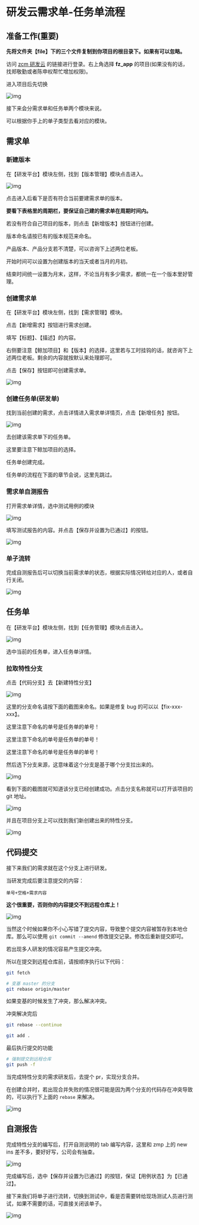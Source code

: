 # 研发云需求单-任务单流程

## 准备工作(重要)

**先将文件夹【file】下的三个文件复制到你项目的根目录下。如果有可以忽略。**

访问 [zcm 研发云](https://dev.iwhalecloud.com/portal/main.html?portalId=3&projectId=562574) 的链接进行登录。右上角选择 **fz_app** 的项目(如果没有的话，找郑敬勤或者陈申权帮忙增加权限)。

进入项目后先切换

![img](./img/z1.jpg)

接下来会分需求单和任务单两个模块来说。

可以根据你手上的单子类型去看对应的模块。

## 需求单

### 新建版本

在【研发平台】模块左侧，找到【版本管理】模块点击进入。

![img](./img/z2.jpg)

点击进入后看下是否有符合当前要建需求单的版本。

**要看下表格里的周期栏，要保证自己建的需求单在周期时间内。**

若没有符合自己项目的版本，则点击【新增版本】按钮进行创建。

版本命名请按已有的版本规范来命名。

产品版本、产品分支若不清楚，可以咨询下上述两位老板。

开始时间可以设置为创建版本的当天或者当月的月初。

结束时间统一设置为月末，这样，不论当月有多少需求，都统一在一个版本里好管理。

### 创建需求单

在【研发平台】模块左侧，找到【需求管理】模块。

点击【新增需求】按钮进行需求创建。

填写【标题】、【描述】的内容。

右侧要注意【鲸加项目】和【版本】的选择，这里若与工时挂钩的话，就咨询下上述两位老板。剩余的内容就按默认来处理即可。

点击【保存】按钮即可创建需求单。

![img](./img/z3.jpg)

### 创建任务单(研发单)

找到当前创建的需求，点击详情进入需求单详情页，点击【新增任务】按钮。

![img](./img/z4.jpg)

去创建该需求单下的任务单。

这里要注意下鲸加项目的选择。

任务单创建完成。

任务单的流程在下面的章节会说，这里先跳过。

### 需求单自测报告

打开需求单详情，选中测试用例的模块

![img](./img/z14.jpg)

填写测试报告的内容。并点击【保存并设置为已通过】的按钮。

![img](./img/z15.jpg)

### 单子流转

完成自测报告后可以切换当前需求单的状态，根据实际情况转给对应的人，或者自行关闭。

![img](./img/z16.jpg)

## 任务单

在【研发平台】模块左侧，找到【任务管理】模块点击进入。

![img](./img/z5.jpg)

选中当前的任务单，进入任务单详情。

### 拉取特性分支

点击【代码分支】去【新建特性分支】

![img](./img/z6.jpg)

这里的分支命名请按下面的截图来命名。如果是修复 bug 的可以以【fix-xxx-xxx】。

这里注意下命名的单号是任务单的单号！

这里注意下命名的单号是任务单的单号！

这里注意下命名的单号是任务单的单号！

然后选下分支来源，这意味着这个分支是基于哪个分支拉出来的。

![img](./img/z7.jpg)

看到下面的截图就可知道该分支已经创建成功。点击分支名称就可以打开该项目的 git 地址。

![img](./img/z8.jpg)

并且在项目分支上可以找到我们新创建出来的特性分支。

![img](./img/z9.jpg)

## 代码提交

接下来我们的需求就在这个分支上进行研发。

当研发完成后要注意提交的内容：

`单号+空格+需求内容`

**这个很重要，否则你的内容提交不到远程仓库上！**

![img](./img/z10.jpg)

当然这个时候如果你不小心写错了提交内容，导致整个提交内容被暂存到本地仓库。那么可以使用 `git commit --amend` 修改提交记录。修改后重新提交即可。

若出现多人研发的情况容易产生提交冲突。

所以在提交到远程仓库前，请按顺序执行以下代码：

```bash
git fetch

# 变基 master 的分支
git rebase origin/master
```

如果变基的时候发生了冲突，那么解决冲突。

冲突解决完后

```bash
git rebase --continue

git add .
```

最后执行提交的功能

```bash
# 强制提交到远程仓库
git push -f
```

当完成特性分支的需求研发后，去提个 pr，实现分支合并。

在创建合并时，若出现合并失败的情况很可能是因为两个分支的代码存在冲突导致的，可以执行下上面的 `rebase` 来解决。

![img](./img/z11.jpg)

## 自测报告

完成特性分支的编写后，打开自测说明的 tab 编写内容，这里和 zmp 上的 new ins 差不多，要好好写，公司会有抽查。

![img](./img/z12.jpg)

完成编写后，选中【保存并设置为已通过】的按钮，保证【用例状态】为【已通过】。

接下来我们将单子进行流转，切换到测试中，看是否需要转给现场测试人员进行测试，如果不需要的话，可直接关闭该单子。

![img](./img/z13.jpg)

